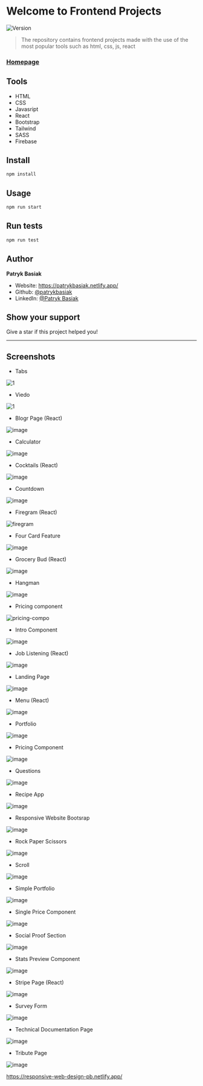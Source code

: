 # Welcome to Frontend Projects
![Version](https://img.shields.io/badge/version-1.0.0-blue.svg?cacheSeconds=2592000)

> The repository contains frontend projects made with the use of the most popular tools such as html, css, js, react

### [Homepage](https://patrykbasiak.netlify.app/)

## Tools

* HTML
* CSS
* Javasript
* React
* Bootstrap
* Tailwind
* SASS
* Firebase

## Install

```sh
npm install
```

## Usage

```sh
npm run start
```

## Run tests

```sh
npm run test
```

## Author

**Patryk Basiak**

* Website: https://patrykbasiak.netlify.app/
* Github: [@patrykbasiak](https://github.com/patrykbasiak)
* LinkedIn: [@Patryk Basiak](https://www.linkedin.com/in/patryk-basiak-a8404a212/)

## Show your support

Give a star if this project helped you!


***
## Screenshots

* Tabs

![1](https://user-images.githubusercontent.com/37413799/122683795-e55fe780-d201-11eb-8db8-8bce6a7aac98.png)

* Viedo

![1](https://user-images.githubusercontent.com/37413799/122683870-52737d00-d202-11eb-8c2b-cc820765945b.png)

* Blogr Page (React)

![image](https://user-images.githubusercontent.com/37413799/122683949-d463a600-d202-11eb-9204-1226ae0121c2.png)

* Calculator

![image](https://user-images.githubusercontent.com/37413799/126317846-d0c90aa3-697d-4faf-811d-7b33f9b7750c.png)


* Cocktails (React)

![image](https://user-images.githubusercontent.com/37413799/122683973-f9f0af80-d202-11eb-9529-ed1650f74674.png)

* Countdown
 
 ![image](https://user-images.githubusercontent.com/37413799/122683988-1bea3200-d203-11eb-919a-f3e5451abf31.png)
 
* Firegram (React)

![firegram](https://user-images.githubusercontent.com/37413799/123069627-3c88d680-d413-11eb-9bc2-14c2046483b4.png)

* Four Card Feature

![image](https://user-images.githubusercontent.com/37413799/122684005-41773b80-d203-11eb-8d08-8fbf20d1324a.png)

* Grocery Bud (React)

![image](https://user-images.githubusercontent.com/37413799/122684401-7d130500-d205-11eb-8877-5b2abd9c885c.png)

* Hangman

![image](https://user-images.githubusercontent.com/37413799/122684422-91ef9880-d205-11eb-9c11-d1ddafe20b38.png)

* Pricing component

![pricing-compo](https://user-images.githubusercontent.com/37413799/123071276-d1400400-d414-11eb-8a3a-ce5620849946.png)

* Intro Component

![image](https://user-images.githubusercontent.com/37413799/122684433-a3d13b80-d205-11eb-8986-0da3cc7b23cd.png)

* Job Listening (React)

![image](https://user-images.githubusercontent.com/37413799/122684447-b6e40b80-d205-11eb-8c51-d18edfc88120.png)

* Landing Page

![image](https://user-images.githubusercontent.com/37413799/122684360-3cb38700-d205-11eb-86b4-81375fe2ee73.png)

* Menu (React)

![image](https://user-images.githubusercontent.com/37413799/122684457-c2cfcd80-d205-11eb-9da2-eec98ad3fde4.png)

* Portfolio

![image](https://user-images.githubusercontent.com/37413799/123973823-64041400-d9bc-11eb-87a8-8fee05f039ac.png)

* Pricing Component 

![image](https://user-images.githubusercontent.com/37413799/122684470-d54a0700-d205-11eb-8bf2-cd50d5ecf9ec.png)

* Questions

![image](https://user-images.githubusercontent.com/37413799/122684495-f27ed580-d205-11eb-8e7d-f4e1c74e2868.png)

* Recipe App

![image](https://user-images.githubusercontent.com/37413799/122786910-13eaca80-d2b5-11eb-9fbe-e4d698ca16d1.png)

* Responsive Website Bootsrap

![image](https://user-images.githubusercontent.com/37413799/126318109-3f359c7d-e33e-4fb6-b3ce-69d1fd718487.png)

* Rock Paper Scissors 

![image](https://user-images.githubusercontent.com/37413799/122684501-fc083d80-d205-11eb-8c92-dfc3eaee66b8.png)

* Scroll

![image](https://user-images.githubusercontent.com/37413799/122684509-09bdc300-d206-11eb-8ff8-871b1e97d4b7.png)

* Simple Portfolio

![image](https://user-images.githubusercontent.com/37413799/122684522-1510ee80-d206-11eb-8ef5-7ebfa08f2a14.png)

* Single Price Component

![image](https://user-images.githubusercontent.com/37413799/122684530-1f32ed00-d206-11eb-84b3-81ed43f8b88c.png)

* Social Proof Section

![image](https://user-images.githubusercontent.com/37413799/122684540-2b1eaf00-d206-11eb-89b6-f72de1e90f3e.png)

* Stats Preview Component

![image](https://user-images.githubusercontent.com/37413799/122684550-3f62ac00-d206-11eb-93e9-6e3971fe429b.png)

* Stripe Page (React)

![image](https://user-images.githubusercontent.com/37413799/122684556-4ee1f500-d206-11eb-9421-4ce9c2ed1e42.png)

* Survey Form

![image](https://user-images.githubusercontent.com/37413799/122684563-5acdb700-d206-11eb-9346-48c4c22bc285.png)

* Technical Documentation Page

![image](https://user-images.githubusercontent.com/37413799/122684570-67eaa600-d206-11eb-9597-2eabf5bccf0d.png)

* Tribute Page

![image](https://user-images.githubusercontent.com/37413799/122684587-7f299380-d206-11eb-834e-6d04896af7bc.png)


https://responsive-web-design-pb.netlify.app/






